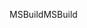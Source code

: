<span data-ttu-id="a9f2c-101">MSBuild</span><span class="sxs-lookup"><span data-stu-id="a9f2c-101">MSBuild</span></span>